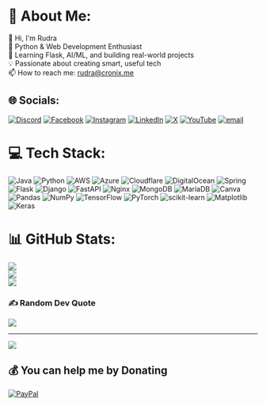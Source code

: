 # 💫 About Me:
👋 Hi, I'm Rudra  <br>🧠 Python & Web Development Enthusiast  <br>🚀 Learning Flask, AI/ML, and building real-world projects  <br>💡 Passionate about creating smart, useful tech  <br>📫 How to reach me: rudra@cronix.me<br>


## 🌐 Socials:
[![Discord](https://img.shields.io/badge/Discord-%237289DA.svg?logo=discord&logoColor=white)](https://discord.gg/YSbHEdKRBa) [![Facebook](https://img.shields.io/badge/Facebook-%231877F2.svg?logo=Facebook&logoColor=white)](https://facebook.com/RudraPatel ) [![Instagram](https://img.shields.io/badge/Instagram-%23E4405F.svg?logo=Instagram&logoColor=white)](https://instagram.com/prevrudra) [![LinkedIn](https://img.shields.io/badge/LinkedIn-%230077B5.svg?logo=linkedin&logoColor=white)](https://linkedin.com/in/prevrudra) [![X](https://img.shields.io/badge/X-black.svg?logo=X&logoColor=white)](https://x.com/prevrudra) [![YouTube](https://img.shields.io/badge/YouTube-%23FF0000.svg?logo=YouTube&logoColor=white)](https://youtube.com/@UCMHTd4LM-WWaFr69ODLxSKA) [![email](https://img.shields.io/badge/Email-D14836?logo=gmail&logoColor=white)](mailto:rudra@cronix.me) 

# 💻 Tech Stack:
![Java](https://img.shields.io/badge/java-%23ED8B00.svg?style=for-the-badge&logo=openjdk&logoColor=white) ![Python](https://img.shields.io/badge/python-3670A0?style=for-the-badge&logo=python&logoColor=ffdd54) ![AWS](https://img.shields.io/badge/AWS-%23FF9900.svg?style=for-the-badge&logo=amazon-aws&logoColor=white) ![Azure](https://img.shields.io/badge/azure-%230072C6.svg?style=for-the-badge&logo=microsoftazure&logoColor=white) ![Cloudflare](https://img.shields.io/badge/Cloudflare-F38020?style=for-the-badge&logo=Cloudflare&logoColor=white) ![DigitalOcean](https://img.shields.io/badge/DigitalOcean-%230167ff.svg?style=for-the-badge&logo=digitalOcean&logoColor=white) ![Spring](https://img.shields.io/badge/spring-%236DB33F.svg?style=for-the-badge&logo=spring&logoColor=white) ![Flask](https://img.shields.io/badge/flask-%23000.svg?style=for-the-badge&logo=flask&logoColor=white) ![Django](https://img.shields.io/badge/django-%23092E20.svg?style=for-the-badge&logo=django&logoColor=white) ![FastAPI](https://img.shields.io/badge/FastAPI-005571?style=for-the-badge&logo=fastapi) ![Nginx](https://img.shields.io/badge/nginx-%23009639.svg?style=for-the-badge&logo=nginx&logoColor=white) ![MongoDB](https://img.shields.io/badge/MongoDB-%234ea94b.svg?style=for-the-badge&logo=mongodb&logoColor=white) ![MariaDB](https://img.shields.io/badge/MariaDB-003545?style=for-the-badge&logo=mariadb&logoColor=white) ![Canva](https://img.shields.io/badge/Canva-%2300C4CC.svg?style=for-the-badge&logo=Canva&logoColor=white) ![Pandas](https://img.shields.io/badge/pandas-%23150458.svg?style=for-the-badge&logo=pandas&logoColor=white) ![NumPy](https://img.shields.io/badge/numpy-%23013243.svg?style=for-the-badge&logo=numpy&logoColor=white) ![TensorFlow](https://img.shields.io/badge/TensorFlow-%23FF6F00.svg?style=for-the-badge&logo=TensorFlow&logoColor=white) ![PyTorch](https://img.shields.io/badge/PyTorch-%23EE4C2C.svg?style=for-the-badge&logo=PyTorch&logoColor=white) ![scikit-learn](https://img.shields.io/badge/scikit--learn-%23F7931E.svg?style=for-the-badge&logo=scikit-learn&logoColor=white) ![Matplotlib](https://img.shields.io/badge/Matplotlib-%23ffffff.svg?style=for-the-badge&logo=Matplotlib&logoColor=black) ![Keras](https://img.shields.io/badge/Keras-%23D00000.svg?style=for-the-badge&logo=Keras&logoColor=white)
# 📊 GitHub Stats:
![](https://github-readme-stats.vercel.app/api?username=prevrudra&theme=aura&hide_border=false&include_all_commits=true&count_private=true)<br/>
![](https://nirzak-streak-stats.vercel.app/?user=prevrudra&theme=aura&hide_border=false)<br/>
![](https://github-readme-stats.vercel.app/api/top-langs/?username=prevrudra&theme=aura&hide_border=false&include_all_commits=true&count_private=true&layout=compact)

### ✍️ Random Dev Quote
![](https://quotes-github-readme.vercel.app/api?type=horizontal&theme=light)

---
[![](https://visitcount.itsvg.in/api?id=prevrudra&icon=0&color=0)](https://visitcount.itsvg.in)

  ## 💰 You can help me by Donating
  [![PayPal](https://img.shields.io/badge/PayPal-00457C?style=for-the-badge&logo=paypal&logoColor=white)](https://paypal.me/Rudra1424) 

  
<!-- Proudly created with GPRM ( https://gprm.itsvg.in ) -->
